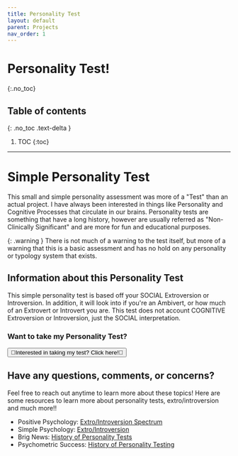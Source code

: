 ```yaml
---
title: Personality Test
layout: default
parent: Projects
nav_order: 1
---
```


# Personality Test!
{:.no_toc}

## Table of contents
{: .no_toc .text-delta }

1. TOC
{:toc}

---
# Simple Personality Test
This small and simple personality assessment was more of a "Test" than an actual project. I have always been interested in things like Personality and Cognitive Processes that circulate in our brains. Personality tests are something that have a long history, however are usually referred as "Non-Clinically Significant" and are more for fun and educational purposes.

{: .warning }
There is not much of a warning to the test itself, but more of a warning that this is a basic assessment and has no hold on any personality or typology system that exists. 

## Information about this Personality Test
This simple personality test is based off your SOCIAL Extroversion or Introversion. In addition, it will look into if you're an Ambivert, or how much of an Extrovert or Introvert you are. This test does not account COGNITIVE Extroversion or Introversion, just the SOCIAL interpretation.

### Want to take my Personality Test?

<button id="playbutton" onclick="window.location.href='/docs/projects/pchildren/personalitystuff/test.html';">💛Interested in taking my test? Click here!💛</button>

## Have any questions, comments, or concerns?

Feel free to reach out anytime to learn more about these topics! Here are some resources to learn more about personality tests, extro/introversion and much more!!

- Positive Psychology: [Extro/Introversion Spectrum](https://positivepsychology.com/introversion-extroversion-spectrum/#:~:text=While%20introverts%20tend%20to%20be,attention%20in%20large%20social%20groups.)
- Simple Psychology: [Extro/Introversion](https://www.simplypsychology.org/introvert-extrovert.html)
- Brig News: [History of Personality Tests](https://brignews.com/2022/11/09/myers-briggs-the-history-of-personality-tests/)
- Psychometric Success: [History of Personality Testing](https://psychometric-success.com/aptitude-tests/test-types/history-personality-testing)